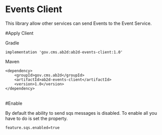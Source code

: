 # Events Client

This library allow other services can send Events to the Event Service.

#Apply Client

Gradle
```
implementation 'gov.cms.ab2d:ab2d-events-client:1.0'
```

Maven
```
<dependency>
    <groupId>gov.cms.ab2d</groupId>
    <artifactId>ab2d-events-client</artifactId>
    <version>1.0</version>
</dependency>
```
\
#Enable

By default the ability to send sqs messages is disabled. To enable all you have to do is set the property.
```
feature.sqs.enabled=true
```

